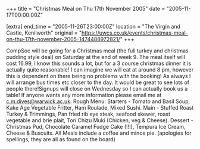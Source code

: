 +++
title = "Christmas Meal on Thu 17th November 2005"
date = "2005-11-17T00:00:00Z"

[extra]
end_time = "2005-11-26T23:00:00Z"
location = "The Virgin and Castle, Kenilworth"
original = "https://uwcs.co.uk/events/christmas-meal-on-thu-17th-november-2005-1474488972821/"
+++

CompSoc will be going for a Christmas meal (the full turkey and christmas pudding style deal) on Saturday at the end of week 9. The meal itself will cost 16.99, I know this sounds a lot, but for a 3 course christmas dinner it is actually quite reasonable\! I can imagine we will eat at around 8 pm, however this is dependent on there being no problems with the booking\! As always I will arrange bus times etc closer to the day. It would be great to see lots of people there\!Signups will close on Wednesday so I can actually book us a table\! If anyone wants any more information please email me at c.m.dives@warwick.ac.uk. Rough Menu: Starters - Tomato and Basil Soup, Kake Age Vegetable Fritter, Ham Roulade, Mixed Sushi. Main - Stuffed Roast Turkey & Trimmings, Pan fried rib eye steak, seafood skewer, roast vegetable and brie plait, Tori Chizu Muki (Chicken, veg & Cheese). Dessert - Christmas Pud, Chocolate Caramel Fudge Cake (\!\!\!), Tempura Ice Cream, Cheese & Buscuits. All Meals include a coffee and mince pie. (apologies for spellings, they are all as found on the board)

